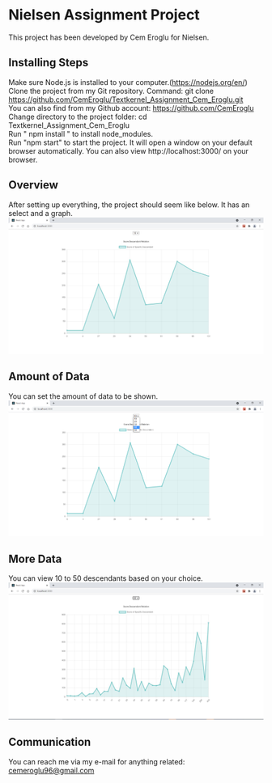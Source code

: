 # Nielsen Assignment Project
This project has been developed by Cem Eroglu for Nielsen.

## Installing Steps
  Make sure Node.js is installed to your computer.(https://nodejs.org/en/)<br/>
  Clone the project from my Git repository. Command: git clone https://github.com/CemEroglu/Textkernel_Assignment_Cem_Eroglu.git <br/>
  You can also find from my Github account: https://github.com/CemEroglu <br/>
  Change directory to the project folder: cd Textkernel_Assignment_Cem_Eroglu <br/>
  Run " npm install " to install node_modules. <br/>
  Run "npm start" to start the project. It will open a window on your default browser automatically. You can also view http://localhost:3000/ on your browser. <br/>

## Overview
After setting up everything, the project should seem like below. It has an select and a graph.
![](screenshots/Startup.JPG)

## Amount of Data
You can set the amount of data to be shown.
![](screenshots/SelectOption.png)

## More Data
You can view 10 to 50 descendants based on your choice.
![](screenshots/MoreData.JPG)

## Communication
You can reach me via my e-mail for anything related: cemeroglu96@gmail.com
